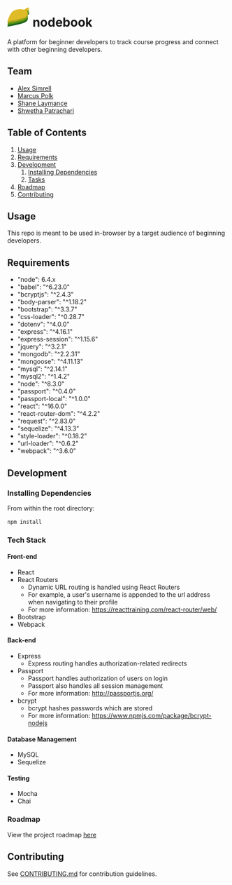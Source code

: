 # ![alt text](https://github.com/SPLASM/SPLASM/blob/master/client/images/nodebook_small_mono.png?raw=true "nodebook logo") nodebook

A platform for beginner developers to track course progress and connect with other beginning developers.

## Team

  - [Alex Simrell](https://github.com/arsimr16 "Alex's Github")
  - [Marcus Polk](https://github.com/marcuspolk "Marcus's Github")
  - [Shane Laymance](https://github.com/slaymance "Shane's Github")
  - [Shwetha Patrachari](https://github.com/shwetachari "Shwetha's Github")

## Table of Contents

1. [Usage](#Usage)
1. [Requirements](#requirements)
1. [Development](#development)
    1. [Installing Dependencies](#installing-dependencies)
    1. [Tasks](#tasks)
1. [Roadmap](#roadmap)
1. [Contributing](#contributing)

## Usage

This repo is meant to be used in-browser by a target audience of beginning developers.

## Requirements

- "node": 6.4.x
- "babel": "^6.23.0"
- "bcryptjs": "^2.4.3"
- "body-parser": "^1.18.2"
- "bootstrap": "^3.3.7"
- "css-loader": "^0.28.7"
- "dotenv": "^4.0.0"
- "express": "^4.16.1"
- "express-session": "^1.15.6"
- "jquery": "^3.2.1"
- "mongodb": "^2.2.31"
- "mongoose": "^4.11.13"
- "mysql": "^2.14.1"
- "mysql2": "^1.4.2"
- "node": "^8.3.0"
- "passport": "^0.4.0"
- "passport-local": "^1.0.0"
- "react": "^16.0.0"
- "react-router-dom": "^4.2.2"
- "request": "^2.83.0"
- "sequelize": "^4.13.3"
- "style-loader": "^0.18.2"
- "url-loader": "^0.6.2"
- "webpack": "^3.6.0"

## Development

### Installing Dependencies

From within the root directory:

```sh
npm install
```

### Tech Stack

#### Front-end
- React
- React Routers
  - Dynamic URL routing is handled using React Routers
  - For example, a user's username is appended to the url address when navigating to their profile
  - For more information: https://reacttraining.com/react-router/web/
- Bootstrap
- Webpack

#### Back-end
- Express
  - Express routing handles authorization-related redirects
- Passport
  - Passport handles authorization of users on login
  - Passport also handles all session management
  - For more information: http://passportjs.org/
- bcrypt
  - bcrypt hashes passwords which are stored
  - For more information: https://www.npmjs.com/package/bcrypt-nodejs

#### Database Management
- MySQL
- Sequelize

#### Testing
- Mocha
- Chai

### Roadmap

View the project roadmap [here](ROADMAP.md)


## Contributing

See [CONTRIBUTING.md](CONTRIBUTING.md) for contribution guidelines.
